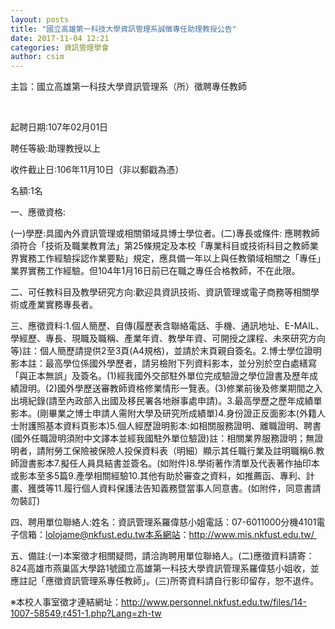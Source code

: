 ```yaml
---
layout: posts
title: "國立高雄第一科技大學資訊管理系誠徵專任助理教授公告"
date: 2017-11-04 12:21
categories: 資訊管理學會
author: csim
---
```


主旨：國立高雄第一科技大學資訊管理系（所）徵聘專任教師

 

起聘日期:107年02月01日

聘任等級:助理教授以上

收件截止日:106年11月10日（非以郵戳為憑）

名額:1名 

一、應徵資格:

(一)學歷:具國內外資訊管理或相關領域具博士學位者。(二)專長或條件: 應聘教師須符合「技術及職業教育法」第25條規定及本校「專業科目或技術科目之教師業界實務工作經驗採認作業要點」規定，應具備一年以上與任教領域相關之「專任」業界實務工作經驗。但104年1月16日前已在職之專任合格教師，不在此限。 

二、可任教科目及教學研究方向:歡迎具資訊技術、資訊管理或電子商務等相關學術或產業實務專長者。 

三、應徵資料:1.個人簡歷、自傳(履歷表含聯絡電話、手機、通訊地址、E-MAIL、學經歷、專長、現職及職稱、產業年資、教學年資、可開授之課程、未來研究方向等)註：個人簡歷請提供2至3頁(A4規格)，並請於末頁親自簽名。2.博士學位證明影本註：最高學位係國外學歷者，請另檢附下列資料影本，並分別於空白處繕寫「與正本無誤」及簽名。(1)經我國外交部駐外單位完成驗證之學位證書及歷年成績證明。(2)國外學歷送審教師資格修業情形一覽表。(3)修業前後及修業期間之入出境紀錄(請至內政部入出國及移民署各地辦事處申請)。3.最高學歷之歷年成績單影本。(剛畢業之博士申請人需附大學及研究所成績單)4.身份證正反面影本(外籍人士附護照基本資料頁影本)5.個人經歷證明影本:如相關服務證明、離職證明、聘書(國外任職證明須附中文譯本並經我國駐外單位驗證)註：相關業界服務證明；無證明者，請附勞工保險被保險人投保資料表（明細）顯示其任職行業及註明職稱6.教師證書影本7.擬任人員具結書並簽名。(如附件)8.學術著作清單及代表著作抽印本或影本至多5篇9.產學相關經驗10.其他有助於審查之資料，如推薦函、專利、計畫、獲獎等11.履行個人資料保護法告知義務暨當事人同意書。(如附件，同意書請勿裝訂) 

四、聘用單位聯絡人:姓名：資訊管理系羅偉慈小姐電話：07-6011000分機4101電子信箱：lolojame@nkfust.edu.tw本系網站：http://www.mis.nkfust.edu.tw/ 

五、備註:(一)本案徵才相關疑問，請洽詢聘用單位聯絡人。(二)應徵資料請寄：824高雄市燕巢區大學路1號國立高雄第一科技大學資訊管理系羅偉慈小姐收，並應註記「應徵資訊管理系專任教師」。(三)所寄資料請自行影印留存，恕不退件。 

※本校人事室徵才連結網址：http://www.personnel.nkfust.edu.tw/files/14-1007-58549,r451-1.php?Lang=zh-tw
